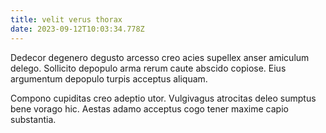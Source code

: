 ```yaml
---
title: velit verus thorax
date: 2023-09-12T10:03:34.778Z
---
```


Dedecor degenero degusto arcesso creo acies supellex anser amiculum delego. Sollicito depopulo arma rerum caute abscido copiose. Eius argumentum depopulo turpis acceptus aliquam.

Compono cupiditas creo adeptio utor. Vulgivagus atrocitas deleo sumptus bene vorago hic. Aestas adamo acceptus cogo tener maxime capio substantia.